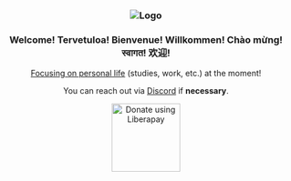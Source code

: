 
<h3 align="center"><img alt="Logo" src="https://github.com/user-attachments/assets/a14bf791-9852-4fd6-af11-2a3cdf7cb687"></h3>

<h3 align="center">Welcome! Tervetuloa! Bienvenue! Willkommen! Chào mừng! स्वागत! 欢迎!</h3>

<p align="center"><a href="https://www.youtube.com/watch?v=L3wKzyIN1yk">Focusing on personal life</a> (studies, work, etc.) at the moment!</p>

<p align="center">You can reach out via <a href="https://discord.com/users/849388304860446801">Discord</a> if <b>necessary</b>.</p>
<p align="center"><a href="https://liberapay.com/Haka/donate"><img alt="Donate using Liberapay" src="https://liberapay.com/assets/widgets/donate.svg" width="120"></a></p>
